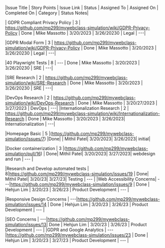 |Issue Title | Story Points | Issue Link | Status | Assigned To | Assigned On | Completed On | Category | Status Notes|

| GDPR Compliant Privacy Policy | 3 | https://github.com/mp299/mywebclass-simulation/wiki/GDPR-Privacy-Policy | Done | Mike Massotto | 3/20/2023 | 3/26/20230 | Legal | ---|

|GDPR Modal Form | 3 | https://github.com/mp299/mywebclass-simulation/wiki/GDPR-Privacy-Policy | Done | Mike Massotto | 3/20/2023 | 3/26/20230 | Legal | ---|

|40 Playwright Tests | 8 | --- | Done | Mike Massotto | 3/20/2023 | 3/26/20230 | SRE | ---|

|SRE Research | 2 | https://github.com/mp299/mywebclass-simulation/wiki/SRE-Research | Done | Mike Massotto | 3/20/2023 | 3/26/20230 | SRE | ---|

|DevOps Research | 2 | https://github.com/mp299/mywebclass-simulation/wiki/DevOps-Research | Done | Mike Massotto | 3/20/27/2023 | 3/27/2023 | DevOps | ---|
|Internationalization Research | 2 | https://github.com/mp299/mywebclass-simulation/wiki/Internationalization-Research | Done | Mike Massotto | 3/20/2023 | 3/26/2023| Internationalization | ---|

|Homepage Basic | 5 |(https://github.com/mp299/mywebclass-simulation/issues/7) |Done| | Mithil Patel| 3/20/2023| 3/26/2023| initial|

|Docker containerization | 3 |(https://github.com/mp299/mywebclass-simulation/pull/16) | Done| Mithil Patel| 3/20/2023| 3/27/2023| webdesign and run |  --- |

|Research and Develop automated tests | 8|https://github.com/mp299/mywebclass-simulation/issues/19 | Done| Mithil Patel| 3/20/23| 3/27/23| Testing |  --- |
|Web Accessibility Concerns| ---|https://github.com/mp299/mywebclass-simulation/issues/9 | Done | Hehjun Lim | 3/20/23 | 3/26/23 | Product Development |  --- |

|Responsive Design Concerns | ---|https://github.com/mp299/mywebclass-simulation/issues/14  | Done | Hehjun Lim | 3/20/23 | 3/26/23 | Product Development |  --- |

|SEO Concerns | ---|https://github.com/mp299/mywebclass-simulation/issues/13| Done | Hehjun Lim | 3/20/23 | 3/26/23 | Product Development |  --- |
|GDPR and Google Analytics | ---|https://github.com/mp299/mywebclass-simulation/issues/23 | Done | Hehjun Lim | 3/20/23 | 3/27/23 | Product Development |  --- |
